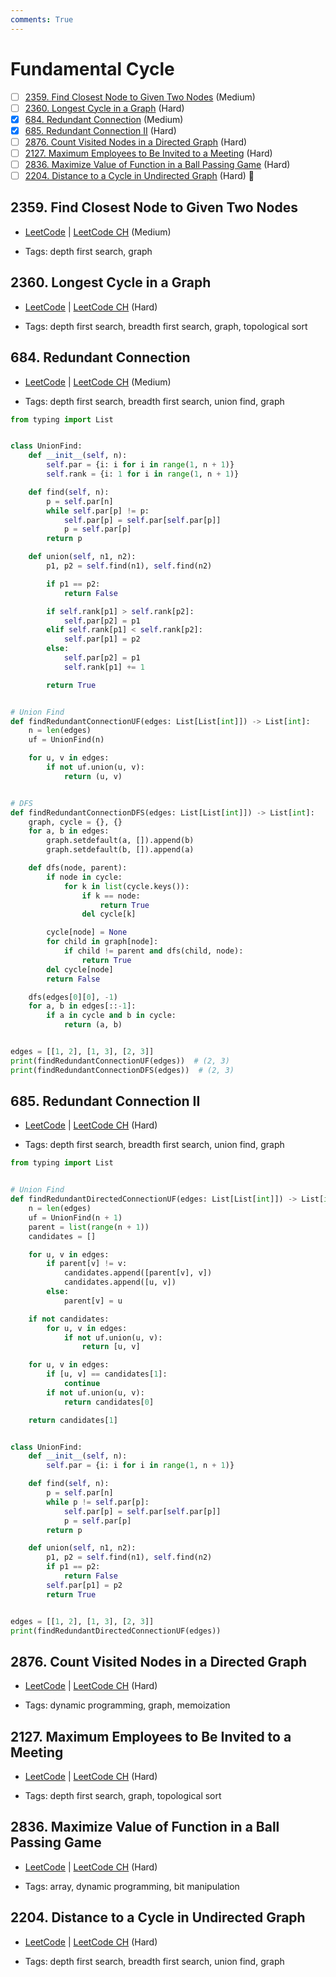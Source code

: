 ```yaml
---
comments: True
---
```


# Fundamental Cycle

- [ ] [2359. Find Closest Node to Given Two Nodes](https://leetcode.cn/problems/find-closest-node-to-given-two-nodes/) (Medium)
- [ ] [2360. Longest Cycle in a Graph](https://leetcode.cn/problems/longest-cycle-in-a-graph/) (Hard)
- [x] [684. Redundant Connection](https://leetcode.cn/problems/redundant-connection/) (Medium)
- [x] [685. Redundant Connection II](https://leetcode.cn/problems/redundant-connection-ii/) (Hard)
- [ ] [2876. Count Visited Nodes in a Directed Graph](https://leetcode.cn/problems/count-visited-nodes-in-a-directed-graph/) (Hard)
- [ ] [2127. Maximum Employees to Be Invited to a Meeting](https://leetcode.cn/problems/maximum-employees-to-be-invited-to-a-meeting/) (Hard)
- [ ] [2836. Maximize Value of Function in a Ball Passing Game](https://leetcode.cn/problems/maximize-value-of-function-in-a-ball-passing-game/) (Hard)
- [ ] [2204. Distance to a Cycle in Undirected Graph](https://leetcode.cn/problems/distance-to-a-cycle-in-undirected-graph/) (Hard) 👑

## 2359. Find Closest Node to Given Two Nodes

-   [LeetCode](https://leetcode.com/problems/find-closest-node-to-given-two-nodes/) | [LeetCode CH](https://leetcode.cn/problems/find-closest-node-to-given-two-nodes/) (Medium)

-   Tags: depth first search, graph

## 2360. Longest Cycle in a Graph

-   [LeetCode](https://leetcode.com/problems/longest-cycle-in-a-graph/) | [LeetCode CH](https://leetcode.cn/problems/longest-cycle-in-a-graph/) (Hard)

-   Tags: depth first search, breadth first search, graph, topological sort

## 684. Redundant Connection

-   [LeetCode](https://leetcode.com/problems/redundant-connection/) | [LeetCode CH](https://leetcode.cn/problems/redundant-connection/) (Medium)

-   Tags: depth first search, breadth first search, union find, graph

```python title="684. Redundant Connection - Python Solution"
from typing import List


class UnionFind:
    def __init__(self, n):
        self.par = {i: i for i in range(1, n + 1)}
        self.rank = {i: 1 for i in range(1, n + 1)}

    def find(self, n):
        p = self.par[n]
        while self.par[p] != p:
            self.par[p] = self.par[self.par[p]]
            p = self.par[p]
        return p

    def union(self, n1, n2):
        p1, p2 = self.find(n1), self.find(n2)

        if p1 == p2:
            return False

        if self.rank[p1] > self.rank[p2]:
            self.par[p2] = p1
        elif self.rank[p1] < self.rank[p2]:
            self.par[p1] = p2
        else:
            self.par[p2] = p1
            self.rank[p1] += 1

        return True


# Union Find
def findRedundantConnectionUF(edges: List[List[int]]) -> List[int]:
    n = len(edges)
    uf = UnionFind(n)

    for u, v in edges:
        if not uf.union(u, v):
            return (u, v)


# DFS
def findRedundantConnectionDFS(edges: List[List[int]]) -> List[int]:
    graph, cycle = {}, {}
    for a, b in edges:
        graph.setdefault(a, []).append(b)
        graph.setdefault(b, []).append(a)

    def dfs(node, parent):
        if node in cycle:
            for k in list(cycle.keys()):
                if k == node:
                    return True
                del cycle[k]

        cycle[node] = None
        for child in graph[node]:
            if child != parent and dfs(child, node):
                return True
        del cycle[node]
        return False

    dfs(edges[0][0], -1)
    for a, b in edges[::-1]:
        if a in cycle and b in cycle:
            return (a, b)


edges = [[1, 2], [1, 3], [2, 3]]
print(findRedundantConnectionUF(edges))  # (2, 3)
print(findRedundantConnectionDFS(edges))  # (2, 3)

```

## 685. Redundant Connection II

-   [LeetCode](https://leetcode.com/problems/redundant-connection-ii/) | [LeetCode CH](https://leetcode.cn/problems/redundant-connection-ii/) (Hard)

-   Tags: depth first search, breadth first search, union find, graph

```python title="685. Redundant Connection II - Python Solution"
from typing import List


# Union Find
def findRedundantDirectedConnectionUF(edges: List[List[int]]) -> List[int]:
    n = len(edges)
    uf = UnionFind(n + 1)
    parent = list(range(n + 1))
    candidates = []

    for u, v in edges:
        if parent[v] != v:
            candidates.append([parent[v], v])
            candidates.append([u, v])
        else:
            parent[v] = u

    if not candidates:
        for u, v in edges:
            if not uf.union(u, v):
                return [u, v]

    for u, v in edges:
        if [u, v] == candidates[1]:
            continue
        if not uf.union(u, v):
            return candidates[0]

    return candidates[1]


class UnionFind:
    def __init__(self, n):
        self.par = {i: i for i in range(1, n + 1)}

    def find(self, n):
        p = self.par[n]
        while p != self.par[p]:
            self.par[p] = self.par[self.par[p]]
            p = self.par[p]
        return p

    def union(self, n1, n2):
        p1, p2 = self.find(n1), self.find(n2)
        if p1 == p2:
            return False
        self.par[p1] = p2
        return True


edges = [[1, 2], [1, 3], [2, 3]]
print(findRedundantDirectedConnectionUF(edges))

```

## 2876. Count Visited Nodes in a Directed Graph

-   [LeetCode](https://leetcode.com/problems/count-visited-nodes-in-a-directed-graph/) | [LeetCode CH](https://leetcode.cn/problems/count-visited-nodes-in-a-directed-graph/) (Hard)

-   Tags: dynamic programming, graph, memoization

## 2127. Maximum Employees to Be Invited to a Meeting

-   [LeetCode](https://leetcode.com/problems/maximum-employees-to-be-invited-to-a-meeting/) | [LeetCode CH](https://leetcode.cn/problems/maximum-employees-to-be-invited-to-a-meeting/) (Hard)

-   Tags: depth first search, graph, topological sort

## 2836. Maximize Value of Function in a Ball Passing Game

-   [LeetCode](https://leetcode.com/problems/maximize-value-of-function-in-a-ball-passing-game/) | [LeetCode CH](https://leetcode.cn/problems/maximize-value-of-function-in-a-ball-passing-game/) (Hard)

-   Tags: array, dynamic programming, bit manipulation

## 2204. Distance to a Cycle in Undirected Graph

-   [LeetCode](https://leetcode.com/problems/distance-to-a-cycle-in-undirected-graph/) | [LeetCode CH](https://leetcode.cn/problems/distance-to-a-cycle-in-undirected-graph/) (Hard)

-   Tags: depth first search, breadth first search, union find, graph
